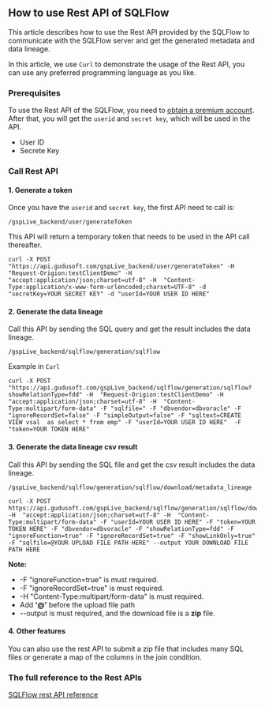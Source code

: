 ## How to use Rest API of SQLFlow

This article describes how to use the Rest API provided by the SQLFlow to 
communicate with the SQLFlow server and get the generated metadata and data lineage.

In this article, we use `Curl` to demonstrate the usage of the Rest API, 
you can use any preferred programming language as you like.

### Prerequisites
To use the Rest API of the SQLFlow, you need to <a href="https://gudusoft.com">obtain a premium account</a>. 
After that, you will get the `userid` and `secret key`, which will be used in the API.

- User ID
- Secrete Key

### Call Rest API

#### 1. Generate a token

Once you have the `userid` and `secret key`, the first API need to call is:

```
/gspLive_backend/user/generateToken
```

This API will return a temporary token that needs to be used in the API call thereafter.

```
curl -X POST "https://api.gudusoft.com/gspLive_backend/user/generateToken" -H  "Request-Origion:testClientDemo" -H  "accept:application/json;charset=utf-8" -H  "Content-Type:application/x-www-form-urlencoded;charset=UTF-8" -d "secretKey=YOUR SECRET KEY" -d "userId=YOUR USER ID HERE"
```


#### 2. Generate the data lineage

Call this API by sending the SQL query and get the result includes the data lineage.

```
/gspLive_backend/sqlflow/generation/sqlflow
```

Example in `Curl`
```
curl -X POST "https://api.gudusoft.com/gspLive_backend/sqlflow/generation/sqlflow?showRelationType=fdd" -H  "Request-Origion:testClientDemo" -H  "accept:application/json;charset=utf-8" -H  "Content-Type:multipart/form-data" -F "sqlfile=" -F "dbvendor=dbvoracle" -F "ignoreRecordSet=false" -F "simpleOutput=false" -F "sqltext=CREATE VIEW vsal  as select * from emp" -F "userId=YOUR USER ID HERE"  -F "token=YOUR TOKEN HERE"
```

#### 3. Generate the data lineage csv result

Call this API by sending the SQL file and get the csv result includes the data lineage.

```
/gspLive_backend/sqlflow/generation/sqlflow/download/metadata_lineage
```

```
curl -X POST https://api.gudusoft.com/gspLive_backend/sqlflow/generation/sqlflow/download/metadata_lineage" -H  "accept:application/json;charset=utf-8" -H  "Content-Type:multipart/form-data" -F "userId=YOUR USER ID HERE" -F "token=YOUR TOKEN HERE" -F "dbvendor=dbvoracle" -F "showRelationType=fdd" -F "ignoreFunction=true" -F "ignoreRecordSet=true" -F "showLinkOnly=true" -F "sqlfile=@YOUR UPLOAD FILE PATH HERE" --output YOUR DOWNLOAD FILE PATH HERE
```

**Note:**
 * -F "ignoreFunction=true" is must required.
 * -F "ignoreRecordSet=true" is must required.
 * -H  "Content-Type:multipart/form-data" is must required.
 * Add **'@'** before the upload file path 
 * --output is must required, and the download file is a **zip** file.


#### 4.  Other features
You can also use the rest API to submit a zip file that includes many SQL files or generate a map of the columns in the join condition.

### The full reference to the Rest APIs

[SQLFlow rest API reference](sqlflow_api.md)

